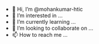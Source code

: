 - 👋 Hi, I’m @mohankumar-htic
- 👀 I’m interested in ...
- 🌱 I’m currently learning ...
- 💞️ I’m looking to collaborate on ...
- 📫 How to reach me ...

<!---
mohankumar-htic/mohankumar-htic is a ✨ special ✨ repository because its `README.md` (this file) appears on your GitHub profile.
You can click the Preview link to take a look at your changes.
--->
